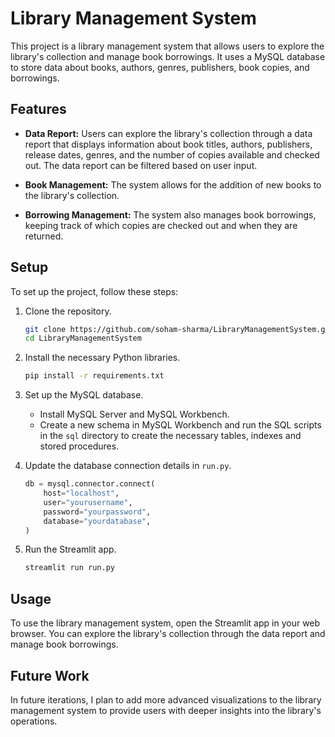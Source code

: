 # Library Management System

This project is a library management system that allows users to explore the library's collection and manage book borrowings. It uses a MySQL database to store data about books, authors, genres, publishers, book copies, and borrowings.

## Features

- **Data Report:** Users can explore the library's collection through a data report that displays information about book titles, authors, publishers, release dates, genres, and the number of copies available and checked out. The data report can be filtered based on user input.

- **Book Management:** The system allows for the addition of new books to the library's collection.

- **Borrowing Management:** The system also manages book borrowings, keeping track of which copies are checked out and when they are returned.

## Setup

To set up the project, follow these steps:

1. Clone the repository.

    ```bash
    git clone https://github.com/soham-sharma/LibraryManagementSystem.git
    cd LibraryManagementSystem
    ```

2. Install the necessary Python libraries.

    ```bash
    pip install -r requirements.txt
    ```

3. Set up the MySQL database.

    - Install MySQL Server and MySQL Workbench.
    - Create a new schema in MySQL Workbench and run the SQL scripts in the `sql` directory to create the necessary tables, indexes and stored procedures.

4. Update the database connection details in `run.py`.

    ```python
    db = mysql.connector.connect(
        host="localhost",
        user="yourusername",
        password="yourpassword",
        database="yourdatabase",
    )
    ```

5. Run the Streamlit app.

    ```bash
    streamlit run run.py
    ```

## Usage

To use the library management system, open the Streamlit app in your web browser. You can explore the library's collection through the data report and manage book borrowings.

## Future Work

In future iterations, I plan to add more advanced visualizations to the library management system to provide users with deeper insights into the library's operations.
